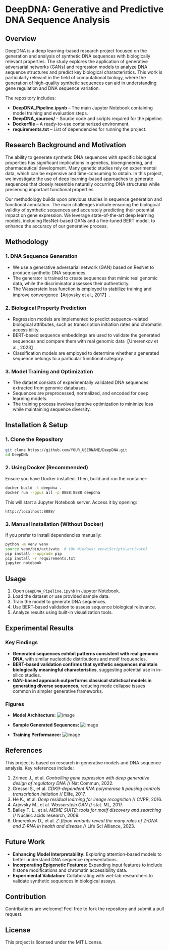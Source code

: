 # DeepDNA: Generative and Predictive DNA Sequence Analysis

## Overview
DeepDNA is a deep learning-based research project focused on the generation and analysis of synthetic DNA sequences with biologically relevant properties. The study explores the application of generative adversarial networks (GANs) and regression models to analyze DNA sequence structures and predict key biological characteristics. This work is particularly relevant in the field of computational biology, where the generation of high-quality synthetic sequences can aid in understanding gene regulation and DNA sequence variation.

The repository includes:
- **DeepDNA_Pipeline.ipynb** – The main Jupyter Notebook containing model training and evaluation steps.
- **DeepDNA_sources/** – Source code and scripts required for the pipeline.
- **Dockerfile** – A ready-to-use containerized environment.
- **requirements.txt** – List of dependencies for running the project.

## Research Background and Motivation
The ability to generate synthetic DNA sequences with specific biological properties has significant implications in genetics, bioengineering, and pharmaceutical development. Many genetic studies rely on experimental data, which can be expensive and time-consuming to obtain. In this project, we investigate the use of deep learning-based approaches to generate sequences that closely resemble naturally occurring DNA structures while preserving important functional properties. 

Our methodology builds upon previous studies in sequence generation and functional annotation. The main challenges include ensuring the biological validity of synthetic sequences and accurately predicting their potential impact on gene expression. We leverage state-of-the-art deep learning models, including ResNet-based GANs and a fine-tuned BERT model, to enhance the accuracy of our generative process.

## Methodology
### 1. DNA Sequence Generation
- We use a generative adversarial network (GAN) based on ResNet to produce synthetic DNA sequences.
- The generator is trained to create sequences that mimic real genomic data, while the discriminator assesses their authenticity.
- The Wasserstein loss function is employed to stabilize training and improve convergence【Arjovsky et al., 2017】.

### 2. Biological Property Prediction
- Regression models are implemented to predict sequence-related biological attributes, such as transcription initiation rates and chromatin accessibility.
- BERT-based sequence embeddings are used to validate the generated sequences and compare them with real genomic data【Umerenkov et al., 2023】.
- Classification models are employed to determine whether a generated sequence belongs to a particular functional category.

### 3. Model Training and Optimization
- The dataset consists of experimentally validated DNA sequences extracted from genomic databases.
- Sequences are preprocessed, normalized, and encoded for deep learning models.
- The training process involves iterative optimization to minimize loss while maintaining sequence diversity.

## Installation & Setup

### 1. Clone the Repository
```bash
git clone https://github.com/YOUR_USERNAME/DeepDNA.git
cd DeepDNA
```

### 2. Using Docker (Recommended)
Ensure you have Docker installed. Then, build and run the container:
```bash
docker build -t deepdna .
docker run --gpus all -p 8888:8888 deepdna
```
This will start a Jupyter Notebook server. Access it by opening:
```
http://localhost:8888/
```

### 3. Manual Installation (Without Docker)
If you prefer to install dependencies manually:
```bash
python -m venv venv
source venv/bin/activate  # (On Windows: venv\Scripts\activate)
pip install --upgrade pip
pip install -r requirements.txt
jupyter notebook
```

## Usage
1. Open `DeepDNA_Pipeline.ipynb` in Jupyter Notebook.
2. Load the dataset or use provided sample data.
3. Train the model to generate DNA sequences.
4. Use BERT-based validation to assess sequence biological relevance.
5. Analyze results using built-in visualization tools.

## Experimental Results
### Key Findings
- **Generated sequences exhibit patterns consistent with real genomic DNA**, with similar nucleotide distributions and motif frequencies.
- **BERT-based validation confirms that synthetic sequences maintain biologically meaningful characteristics**, suggesting potential use in in-silico studies.
- **GAN-based approach outperforms classical statistical models in generating diverse sequences**, reducing mode collapse issues common in simpler generative frameworks.

### Figures
- **Model Architecture:** ![image](https://github.com/user-attachments/assets/313659c8-7552-4b2b-a1e5-4a7fd523f90c)


- **Sample Generated Sequences:** ![image](https://github.com/user-attachments/assets/77e7fdbc-8bf8-45a1-a548-7f5a2535ad28)


- **Training Performance:** ![image](https://github.com/user-attachments/assets/5705bd47-c975-4b51-9ce4-1e86ccdc69ad)


## References
This project is based on research in generative models and DNA sequence analysis. Key references include:
1. Zrimec J., et al. *Controlling gene expression with deep generative design of regulatory DNA* // Nat Commun, 2022.
2. Gressel S., et al. *CDK9-dependent RNA polymerase II pausing controls transcription initiation* // Elife, 2017.
3. He K., et al. *Deep residual learning for image recognition* // CVPR, 2016.
4. Arjovsky M., et al. *Wasserstein GAN* // stat. ML, 2017.
5. Bailey T. L., et al. *MEME SUITE: tools for motif discovery and searching* // Nucleic acids research, 2009.
6. Umerenkov D., et al. *Z-flipon variants reveal the many roles of Z-DNA and Z-RNA in health and disease* // Life Sci Alliance, 2023.

## Future Work
- **Enhancing Model Interpretability:** Exploring attention-based models to better understand DNA sequence representations.
- **Incorporating Epigenetic Features:** Expanding input features to include histone modifications and chromatin accessibility data.
- **Experimental Validation:** Collaborating with wet-lab researchers to validate synthetic sequences in biological assays.

## Contribution
Contributions are welcome! Feel free to fork the repository and submit a pull request.

## License
This project is licensed under the MIT License.

